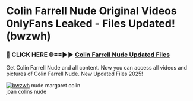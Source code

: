 # Colin Farrell Nude Original Videos 0nlyFans Leaked - Files Updated! (bwzwh)

<h3>🔴 CLICK HERE 🌐==►► <a href="https://tinyurl.com/5h6xmrr3" rel="nofollow">Colin Farrell Nude Updated Files</a></h3>

Get Colin Farrell Nude and all content. Now you can access all videos and pictures of Colin Farrell Nude. New Updated Files 2025!

[![bwzwh](https://i.imgur.com/KVD873Z.gif)](https://tinyurl.com/5h6xmrr3)
nude margaret colin<br>
joan colins nude